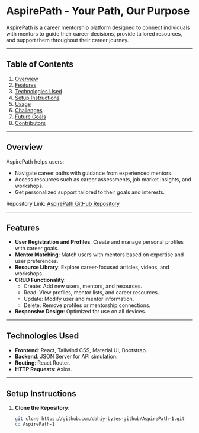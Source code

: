 # **AspirePath - Your Path, Our Purpose**

AspirePath is a career mentorship platform designed to connect individuals with mentors to guide their career decisions, provide tailored resources, and support them throughout their career journey.

---

## **Table of Contents**
1. [Overview](#overview)
2. [Features](#features)
3. [Technologies Used](#technologies-used)
4. [Setup Instructions](#setup-instructions)
5. [Usage](#usage)
6. [Challenges](#challenges)
7. [Future Goals](#future-goals)
8. [Contributors](#contributors)

---

## **Overview**
AspirePath helps users:
- Navigate career paths with guidance from experienced mentors.
- Access resources such as career assessments, job market insights, and workshops.
- Get personalized support tailored to their goals and interests.

Repository Link: [AspirePath GitHub Repository](https://github.com/dahiy-bytes-github/AspirePath-1)

---

## **Features**
- **User Registration and Profiles**: Create and manage personal profiles with career goals.
- **Mentor Matching**: Match users with mentors based on expertise and user preferences.
- **Resource Library**: Explore career-focused articles, videos, and workshops.
- **CRUD Functionality**:
  - Create: Add new users, mentors, and resources.
  - Read: View profiles, mentor lists, and career resources.
  - Update: Modify user and mentor information.
  - Delete: Remove profiles or mentorship connections.
- **Responsive Design**: Optimized for use on all devices.

---

## **Technologies Used**
- **Frontend**: React, Tailwind CSS, Material UI, Bootstrap.
- **Backend**: JSON Server for API simulation.
- **Routing**: React Router.
- **HTTP Requests**: Axios.

---

## **Setup Instructions**
1. **Clone the Repository**:
   ```bash
   git clone https://github.com/dahiy-bytes-github/AspirePath-1.git
   cd AspirePath-1
